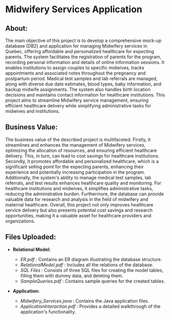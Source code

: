 # Midwifery Services Application
## About:
The main objective of this project is to develop a comprehensive mock-up database (DB2) and application for managing Midwifery services in Quebec, offering affordable and personalized healthcare for expecting parents. The system facilitates the registration of parents for the program, recording personal information and details of online information sessions. It enables institutions to assign couples to specific midwives, tracks appointments and associated notes throughout the pregnancy and postpartum period. Medical test samples and lab referrals are managed, along with diverse due date estimates, blood types, baby information, and backup midwife assignments. The system also handles birth location decisions and maintains contact information for healthcare institutions. This project aims to streamline Midwifery service management, ensuring efficient healthcare delivery while simplifying administrative tasks for midwives and institutions.

## Business Value: 
The business value of the described project is multifaceted. Firstly, it streamlines and enhances the management of Midwifery services, optimizing the allocation of resources, and ensuring efficient healthcare delivery. This, in turn, can lead to cost savings for healthcare institutions. Secondly, it promotes affordable and personalized healthcare, which is a significant selling point for the expecting parents, enhancing their experience and potentially increasing participation in the program. Additionally, the system's ability to manage medical test samples, lab referrals, and test results enhances healthcare quality and monitoring. For healthcare institutions and midwives, it simplifies administrative tasks, reducing the administrative burden. Furthermore, the database can provide valuable data for research and analysis in the field of midwifery and maternal healthcare. Overall, this project not only improves healthcare service delivery but also presents potential cost savings and research opportunities, making it a valuable asset for healthcare providers and organizations.

## Files Uploaded: 
- **Relational Model:**
  - *ER.pdf* : Contains an ER diagram illustrating the database structure.
  - *RelationalModel.pdf* : Includes all the relations of the database.
  - *SQL Files* : Consists of three SQL files for creating the model tables, filling them with dummy data, and deleting them.
  - *SampleQueries.pdf* : Contains sample queries for the created tables.

- **Application:**
  - *Midwifery_Services.java* : Contains the Java application files.
  - *ApplicationInteraction.pdf* : Provides a detailed walkthrough of the application's functionality.


